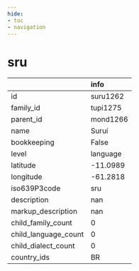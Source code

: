 ```yaml
---
hide:
- toc
- navigation
---
```

# sru
|                      | info     |
|:---------------------|:---------|
| id                   | suru1262 |
| family_id            | tupi1275 |
| parent_id            | mond1266 |
| name                 | Suruí    |
| bookkeeping          | False    |
| level                | language |
| latitude             | -11.0989 |
| longitude            | -61.2818 |
| iso639P3code         | sru      |
| description          | nan      |
| markup_description   | nan      |
| child_family_count   | 0        |
| child_language_count | 0        |
| child_dialect_count  | 0        |
| country_ids          | BR       |